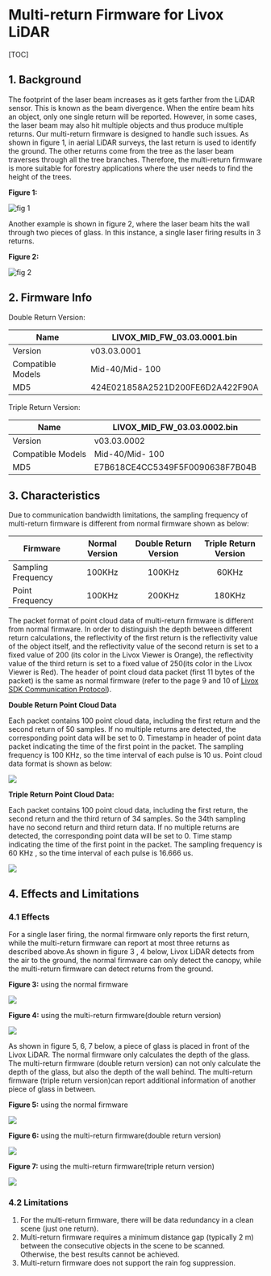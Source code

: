 # **Multi-return Firmware for Livox LiDAR**

 


[TOC]

 

## 1. Background

The footprint of the laser beam increases as it gets farther from the LiDAR sensor. This is known as the beam divergence. When the entire beam hits an object, only one single return will be reported. However, in some cases, the laser beam may also hit multiple objects and thus produce multiple returns. Our multi-return firmware is designed to handle such issues. As shown in figure 1, in aerial LiDAR surveys, the last return is used to identify the ground. The other returns come from the tree as the laser beam traverses through all the tree branches. Therefore, the multi-return firmware is more suitable for forestry  applications where the user needs to find the height of the trees.

**Figure 1:**

![fig 1](doc/figure1.png)

Another example is shown in figure 2, where the laser beam hits the wall through two pieces of glass. In this instance, a single laser firing results in 3 returns.

**Figure 2:**

![fig 2](doc/figure2.png)

## 2. Firmware Info

Double Return Version:

| Name              | LIVOX_MID_FW_03.03.0001.bin      |
| ----------------- | -------------------------------- |
| Version           | v03.03.0001                      |
| Compatible Models | Mid-40/Mid- 100                  |
| MD5               | 424E021858A2521D200FE6D2A422F90A |

Triple Return Version:

| Name              | LIVOX_MID_FW_03.03.0002.bin     |
| ----------------- | ------------------------------- |
| Version           | v03.03.0002                     |
| Compatible Models | Mid-40/Mid- 100                 |
| MD5               | E7B618CE4CC5349F5F0090638F7B04B |



## 3. Characteristics

Due to communication bandwidth limitations, the sampling frequency of multi-return firmware is different from normal firmware shown as below:

| Firmware           | Normal Version | Double Return Version | Triple Return Version |
| ------------------ | :------------: | :-------------------: | :-------------------: |
| Sampling Frequency |     100KHz     |        100KHz         |         60KHz         |
| Point Frequency    |     100KHz     |        200KHz         |        180KHz         |

The packet format of point cloud data of multi-return firmware is different from normal firmware. In order to distinguish the depth between different return calculations, the reflectivity of the first return is the reflectivity value of the object itself, and the reflectivity value of the second return is set to a fixed value of 200 (its color in the Livox Viewer is Orange), the reflectivity value of the third return is set to a fixed value of 250(its color in the Livox Viewer is Red). The header of point cloud data packet (first 11 bytes of the packet)
is the same as normal firmware (refer to the page 9 and 10 of [Livox SDK Communication Protocol](https://www.livoxtech.com/3296f540ecf5458a8829e01cf429798e/downloads/Livox%20SDK%20Communication%20Protocol_EN_20190117.pdf)).

**Double Return Point Cloud Data**

Each packet contains 100 point cloud data, including the first return and the second return of 50 samples. If no multiple returns are detected, the corresponding point data will be set to 0. Timestamp in header of point data packet indicating the time of the first point in the packet. The sampling frequency is 100 KHz, so the time interval of each pulse is 10 us. Point cloud data format is shown as below:

![](doc/dual_point_cloud.png)

**Triple Return Point Cloud Data:**

Each packet contains 100 point cloud data, including the first return, the second return and the third return of 34 samples. So the 34th sampling have no second return and third return data. If no multiple returns are detected, the corresponding point data will be set to 0. Time stamp indicating the time of the first point in the packet. The sampling frequency is 60 KHz , so the time interval of each pulse is 16.666 us.

![](doc/triple_point_cloud.png)

## 4. Effects and Limitations

### 4.1 Effects

For a single laser firing, the normal firmware only reports the first return, while the multi-return firmware can report at most three returns as described above.As shown in figure 3 , 4 below, Livox LiDAR detects from the air to the ground, the normal firmware can only detect the canopy, while the multi-return firmware can detect returns from the ground.

**Figure 3:** using the normal firmware

![](doc/figure3.png)

**Figure 4:** using the multi-return firmware(double return version)

![](doc/figure4.png)

As shown in figure 5, 6, 7 below, a piece of glass is placed in front of the Livox LiDAR. The normal firmware only calculates the depth of the glass. The multi-return firmware (double return version) can not only calculate the depth of the glass, but also the depth of the wall behind. The multi-return firmware (triple return version)can report additional information of another piece of glass in between.

**Figure 5:** using the normal firmware

![](doc/figure5.png)


**Figure 6:** using the multi-return firmware(double return version)

![](doc/figure6.png)


**Figure 7:** using the multi-return firmware(triple return version)

![](doc/figure7.png)

### 4.2 Limitations

1. For the multi-return firmware, there will be data redundancy in a clean scene (just one return).
2. Multi-return firmware requires a minimum distance gap (typically 2 m) between the consecutive objects in the scene to be scanned. Otherwise, the best results cannot be achieved.
3. Multi-return firmware does not support the rain fog suppression.
